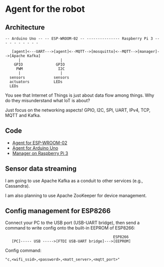 # Agent for the robot

## Architecture

```
-- Arduino Uno -- -- ESP-WROOM-02 -- --------------- Raspberry Pi 3 -- - - - - - - - -

   [agent]<---UART--->[agent]<--MQTT-->[mosquitto]<--MQTT-->[manager]-->[Apache Kafka]
      |                  |
    GPIO               GPIO
     PWM                I2C
      |                  |
  sensors             sensors
  actuators           LEDs
  LEDs
```

You see that Internet of Things is just about data flow among things. Why do they misunderstand what IoT is about?

Just focus on the networking aspects! GPIO, I2C, SPI, UART, IPv4, TCP, MQTT and Kafka.

## Code

- [Agent for ESP-WROOM-02](./esp8266_agent)
- [Agent for Arduino Uno](./arduino_agent)
- [Manager on Raspberry Pi 3](./rpi)

## Sensor data streaming

I am going to use Apache Kafka as a conduit to other services (e.g., Cassandra).

I am also planning to use Apache ZooKeeper for device management.

## Config management for ESP8266

Connect your PC to the USB port (USB-UART bridge), then send a command to write config onto the built-in EEPROM of ESP8266:

```
                                                 ESP8266
   [PC]----- USB ----->[FTDI USB-UART bridge]--->[EEPROM]
```

Config command:
```
"c,<wifi_ssid>,<password>,<matt_server>,<mqtt_port>"
```
